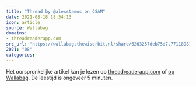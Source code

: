 ```yaml
---
title: "Thread by @alexstamos on CSAM"
date: 2021-08-18 18:34:13
icon: article
source: Wallabag
domains:
- threadreaderapp.com
src_url: "https://wallabag.thewiserbit.nl/share/6263257deb75d7.77118981"
2021: "08"
categories:
---
```

Het oorspronkelijke artikel kan je lezen op [threadreaderapp.com](https://threadreaderapp.com/thread/1424054565658193920.html) of [op Wallabag](https://wallabag.thewiserbit.nl/share/6263257deb75d7.77118981). De leestijd is ongeveer 5 minuten.